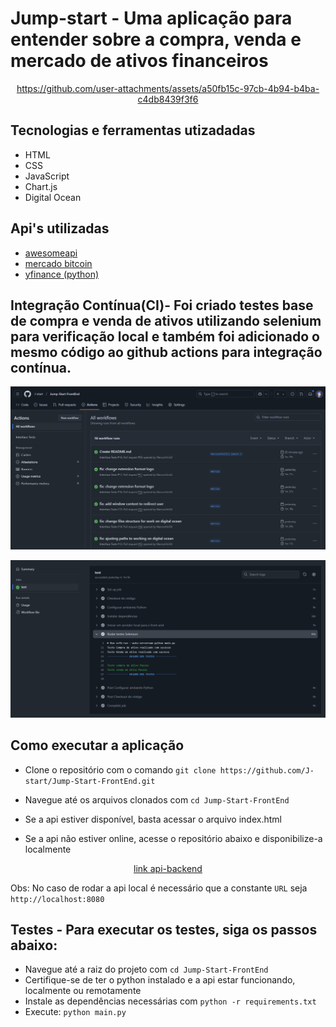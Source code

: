 # Jump-start - Uma aplicação para entender sobre a compra, venda e mercado de ativos financeiros


<div align="center">
  
https://github.com/user-attachments/assets/a50fb15c-97cb-4b94-b4ba-c4db8439f3f6

</div>

## Tecnologias e ferramentas utizadadas
- HTML
- CSS
- JavaScript
- Chart.js
- Digital Ocean

## Api's utilizadas
  - [awesomeapi](http://economia.awesomeapi.com.br/)
  - [mercado bitcoin](https://api.mercadobitcoin.net/)
  - [yfinance (python)](https://github.com/ranaroussi/yfinance)

## Integração Contínua(CI)- Foi criado testes base de compra e venda de ativos utilizando selenium para verificação local e também foi adicionado o mesmo código ao github actions para integração contínua.
<div align="center">

![ci-1](public/app/assets/images/CI-dashboard.PNG)

![ci-2](public/app/assets/images/CI-dashboard-2.PNG)

</div>

## Como executar a aplicação

- Clone o repositório com o comando `git clone https://github.com/J-start/Jump-Start-FrontEnd.git`

- Navegue até os arquivos clonados com `cd Jump-Start-FrontEnd`

- Se a api estiver disponível, basta acessar o arquivo index.html

- Se a api não estiver online, acesse o repositório abaixo e disponibilize-a localmente 
<div align="center">

[link api-backend](https://github.com/J-start/Jump-Start-BackEnd)

</div>

Obs: No caso de rodar a api local é necessário que a constante `URL` seja `http://localhost:8080` 

## Testes - Para executar os testes, siga os passos abaixo:
- Navegue até a raiz do projeto com `cd Jump-Start-FrontEnd`
- Certifique-se de ter o python instalado e a api estar funcionando, localmente ou remotamente
- Instale as dependências necessárias com `python -r requirements.txt`
- Execute: `python main.py`





